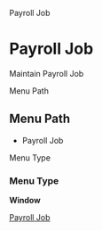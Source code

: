 
Payroll Job
# Payroll Job


Maintain Payroll Job

Menu Path
## Menu Path



- Payroll Job

Menu Type
### Menu Type

**Window**


[Payroll Job](../../functional-guide/window/window-payroll-job.md)